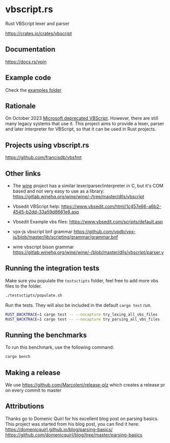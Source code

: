 # vbscript.rs
Rust VBScript lexer and parser

https://crates.io/crates/vbscript

## Documentation

https://docs.rs/vpin

## Example code

Check the [examples folder](examples/)

## Rationale

On October 2023 [Microsoft deprecated VBScript](https://learn.microsoft.com/en-us/windows/whats-new/deprecated-features). However, there are still many legacy systems that use it. This project aims to provide a lexer, parser and later interpreter for VBScript, so that it can be used in Rust projects.

## Projects using vbscript.rs

https://github.com/francisdb/vbsfmt

## Other links

* The [wine](https://www.winehq.org/) project has a similar lexer/parser/interpreter in C, but it's COM based and not very easy to use as a library: https://gitlab.winehq.org/wine/wine/-/tree/master/dlls/vbscript

* Vbsedit VBScript help: https://www.vbsedit.com/html/1c457e66-a6b2-4545-b2dd-33a59d8661e8.asp
* Vbsedit Example vbs files: https://www.vbsedit.com/scripts/default.asp
* vpx-js vbscript bnf grammar https://github.com/vpdb/vpx-js/blob/master/lib/scripting/grammar/grammar.bnf
* wine vbscript bison grammar https://gitlab.winehq.org/wine/wine/-/blob/master/dlls/vbscript/parser.y

## Running the integration tests

Make sure you populate the `testsctipts` folder, feel free to add more vbs files to the folder.

```bash
./testsctipts/populate.sh
```

Run the tests. They will also be included in the default `cargo test` run.

```bash
RUST_BACKTRACE=1 cargo test -- --nocapture try_lexing_all_vbs_files
RUST_BACKTRACE=1 cargo test -- --nocapture try_parsing_all_vbs_files
```

## Running the benchmarks


To run this benchmark, use the following command:

```bash
cargo bench
```

## Making a release

We use https://github.com/MarcoIeni/release-plz which creates a release pr on every commit to master

## Attributions

Thanks go to Domenic Quirl for his excellent blog post on parsing basics. This project was started from his blog post, you can find it here:
https://domenicquirl.github.io/blog/parsing-basics/
https://github.com/domenicquirl/blog/tree/master/parsing-basics
